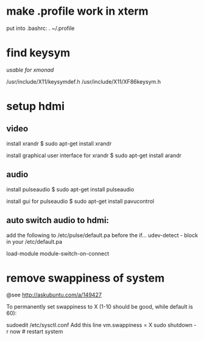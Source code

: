 # make .profile work in xterm

put into .bashrc:
  . ~/.profile

# find keysym
*usable for xmonad*

/usr/include/X11/keysymdef.h
/usr/include/X11/XF86keysym.h 

# setup hdmi

## video

install xrandr
  $ sudo apt-get install xrandr

install graphical user interface for xrandr
  $ sudo apt-get install arandr

## audio

install pulseaudio
  $ sudo apt-get install pulseaudio

install gui for pulseaudio
  $ sudo apt-get install pavucontrol



## auto switch audio to hdmi:

add the following to /etc/pulse/default.pa
before the if... udev-detect - block in your /etc/default.pa
  
  load-module module-switch-on-connect

# remove swappiness of system

@see http://askubuntu.com/a/149427

To permanently set swappiness to X (1-10 should be good, while default is 60):

  sudoedit /etc/sysctl.conf
  Add this line vm.swappiness = X
  sudo shutdown -r now # restart system
